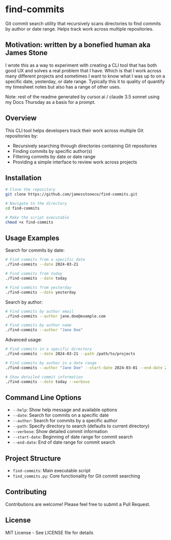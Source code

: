# find-commits

Git commit search utility that recursively scans directories to find commits by author or date range. Helps track work across multiple repositories.

## Motivation: written by a bonefied human aka James Stone

I wrote this as a way to experiment with creating a CLI tool that has both good UX and solves a real problem that I have. Which is that I work across many different projects and sometimes I want to know what I was up to on a specific date, yesterday, or date range. Typically this it to quality of quantify my timesheet notes but also has a range of other uses.

Note: rest of the readme generated by cursor.ai / claude 3.5 sonnet using my Docs Thursday as a basis for a prompt.

## Overview

This CLI tool helps developers track their work across multiple Git repositories by:
- Recursively searching through directories containing Git repositories
- Finding commits by specific author(s)
- Filtering commits by date or date range
- Providing a simple interface to review work across projects

## Installation

```bash
# Clone the repository
git clone https://github.com/jamesstoneco/find-commits.git

# Navigate to the directory
cd find-commits

# Make the script executable
chmod +x find-commits
```

## Usage Examples

Search for commits by date:
```bash
# Find commits from a specific date
./find-commits --date 2024-03-21

# Find commits from today
./find-commits --date today

# Find commits from yesterday
./find-commits --date yesterday
```

Search by author:
```bash
# Find commits by author email
./find-commits --author jane.doe@example.com

# Find commits by author name
./find-commits --author "Jane Doe"
```

Advanced usage:
```bash
# Find commits in a specific directory
./find-commits --date 2024-03-21 --path /path/to/projects

# Find commits by author in a date range
./find-commits --author "Jane Doe" --start-date 2024-03-01 --end-date 2024-03-31

# Show detailed commit information
./find-commits --date today --verbose
```

## Command Line Options

- `--help`: Show help message and available options
- `--date`: Search for commits on a specific date
- `--author`: Search for commits by a specific author
- `--path`: Specify directory to search (defaults to current directory)
- `--verbose`: Show detailed commit information
- `--start-date`: Beginning of date range for commit search
- `--end-date`: End of date range for commit search

## Project Structure

- `find-commits`: Main executable script
- `find_commits.py`: Core functionality for Git commit searching

## Contributing

Contributions are welcome! Please feel free to submit a Pull Request.

## License

MIT License - See LICENSE file for details
```
